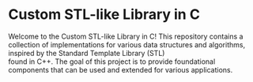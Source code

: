 # Custom STL-like Library in C
  Welcome to the Custom STL-like Library in C! This repository contains a collection of implementations for various data structures and algorithms, inspired by the Standard Template Library (STL)   
  found in C++. The goal of this project is to provide foundational components that can be used and extended for various applications.
